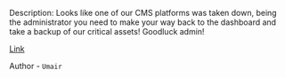 
Description:
Looks like one of our CMS platforms was taken down, being the administrator you need to make your way back to the dashboard and take a backup of our critical assets! 
Goodluck admin!

[Link](http://cms.noobarmy.org/)

Author - `Umair`

